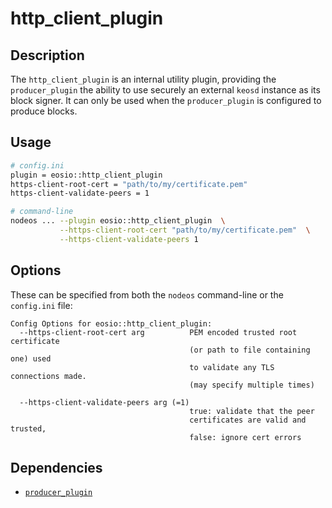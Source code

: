 # http_client_plugin

## Description

The `http_client_plugin`  is an internal utility plugin, providing the `producer_plugin` the ability to use securely an external `keosd` instance as its block signer. It can only be used when the `producer_plugin` is configured to produce blocks.

## Usage

```sh
# config.ini
plugin = eosio::http_client_plugin
https-client-root-cert = "path/to/my/certificate.pem"
https-client-validate-peers = 1

# command-line
nodeos ... --plugin eosio::http_client_plugin  \
           --https-client-root-cert "path/to/my/certificate.pem"  \
           --https-client-validate-peers 1
```

## Options

These can be specified from both the `nodeos` command-line or the `config.ini` file:

```console
Config Options for eosio::http_client_plugin:
  --https-client-root-cert arg          PEM encoded trusted root certificate 
                                        (or path to file containing one) used 
                                        to validate any TLS connections made.  
                                        (may specify multiple times)
                                        
  --https-client-validate-peers arg (=1)
                                        true: validate that the peer 
                                        certificates are valid and trusted, 
                                        false: ignore cert errors
```

## Dependencies

* [`producer_plugin`](../producer_plugin/index.md)
